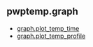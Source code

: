 ## pwptemp.graph ##

* [graph.plot_temp_time](https://github.com/pro-well-plan/pwptemp/blob/master/docs/pwptemp.graph.plot_temp_time.md)
* [graph.plot_temp_profile](https://github.com/pro-well-plan/pwptemp/blob/master/docs/pwptemp.graph.plot_temp_profile.md)